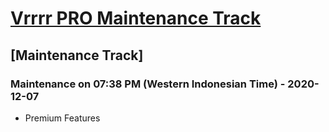 # [Vrrrr PRO Maintenance Track](https://discord.com/oauth2/authorize?client_id=783645516499255316&scope=bot&permissions=2147483647)

## [Maintenance Track]


### Maintenance on 07:38 PM (Western Indonesian Time) - 2020-12-07

- Premium Features

